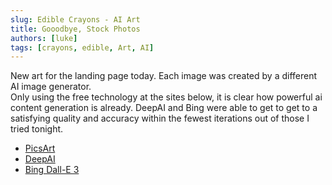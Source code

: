 ```yaml
---
slug: Edible Crayons - AI Art
title: Gooodbye, Stock Photos
authors: [luke]
tags: [crayons, edible, Art, AI]
---
```


New art for the landing page today.
Each image was created by a different AI image generator.  
Only using the free technology at the sites below, it is clear how powerful ai content generation is already.
DeepAI and Bing were able to get to get to a satisfying quality and accuracy within the fewest iterations out of those I tried tonight.

- [PicsArt](https://picsart.com/ai-image-generator/)
- [DeepAI](https://deepai.org/machine-learning-model/text2img)
- [Bing Dall-E 3](https://www.bing.com/images/create)

